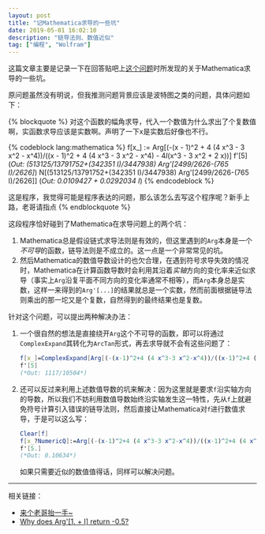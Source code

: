 ```yaml
---
layout: post
title: "记Mathematica求导的一些坑"
date: 2019-05-01 16:02:10
description: "链导法则、数值近似"
tag: ["编程", "Wolfram"]
---
```


这篇文章主要是记录一下在回答贴吧上[这个问题](http://tieba.baidu.com/p/6111508459)时所发现的关于Mathematica求导的一些坑。

原问题虽然没有明说，但我推测问题背景应该是波特图之类的问题，具体问题如下：

{% blockquote %}
对这个函数的幅角求导，代入一个数值为什么求出了个复数值啊，实函数求导应该是实数啊。声明了一下x是实数后好像也不行。

{% codeblock lang:mathematica %}
f[x_] := Arg[(-(x - 1)^2 + 4 (4 x^3 - 3 x^2 - x^4))/((x - 1)^2 + 4 (4 x^3 - 3 x^2 - x^4) - 4*I*(x^3 - 3 x^2 + 2 x))]
f'[5]
(*Out: (513125/13791752+(342351 I)/3447938) Arg'[2499/2626-(765 I)/2626]*)
N[(513125/13791752+(342351 I)/3447938) Arg'[2499/2626-(765 I)/2626]]
(*Out: 0.0109427 + 0.0292034 I*)
{% endcodeblock %}

这是程序，我觉得可能是程序表达的问题，那么该怎么去写这个程序呢？新手上路，老哥请指点
{% endblockquote %}

这段程序恰好碰到了Mathematica在求导问题上的两个坑：

1. Mathematica总是假设链式求导法则是有效的，但这里遇到的`Arg`本身是一个*不可导*的函数，链导法则是不成立的。这一点是一个非常常见的坑。
2. 然后Mathematica的数值导数设计的也欠合理，在遇到符号求导失效的情况时，Mathematica在计算函数导数时会利用其沿着*实轴*方向的变化率来近似求导（事实上`Arg`沿复平面不同方向的变化率通常不相等），而`Arg`本身总是实数，这样一来得到的`Arg'[...]`的结果就总是一个实数，然而前面根据链导法则乘出的那一坨又是个复数，自然得到的最终结果也是复数。

针对这个问题，可以提出两种解决办法：

1.  一个很自然的想法是直接绕开`Arg`这个不可导的函数，即可以将通过`ComplexExpand`其转化为`ArcTan`形式，再去求导就不会有这些问题了：
    ```mathematica
    f[x_]=ComplexExpand[Arg[(-(x-1)^2+4 (4 x^3-3 x^2-x^4))/((x-1)^2+4 (4 x^3-3 x^2-x^4)-4*I*(x^3-3 x^2+2 x))],TargetFunctions->{Re,Im}];
    f'[5]
    (*Out: 1117/10504*)
    ```
2.  还可以反过来利用上述数值导数的坑来解决：因为这里就是要求`f`沿实轴方向的导数，所以我们不妨利用数值导数始终沿实轴发生这一特性，先从`f`上就避免符号计算引入错误的链导法则，然后直接让Mathematica对`f`进行数值求导，于是可以这么写：
    ```mathematica
    Clear[f]
    f[x_?NumericQ]:=Arg[(-(x-1)^2+4 (4 x^3-3 x^2-x^4))/((x-1)^2+4 (4 x^3-3 x^2-x^4)-4*I*(x^3-3 x^2+2 x))]
    f'[5.]
    (*Out: 0.10634*)
    ```
    如果只需要近似的数值值得话，同样可以解决问题。

----

相关链接：

* [来个老哥抬一手~](http://tieba.baidu.com/p/6111508459)
* [Why does Arg'[1. + I] return -0.5?](https://mathematica.stackexchange.com/questions/196998/why-does-arg1-i-return-0-5)

